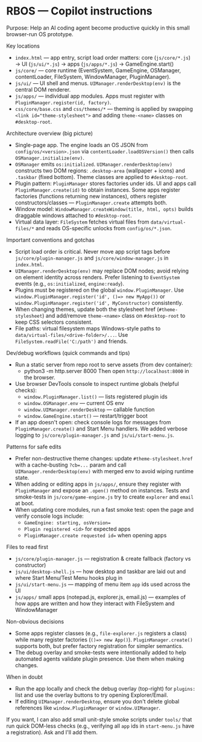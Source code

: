 <!--
Reality-Bending OS (RBOS) - repository guidance for automated coding agents

Keep this short, focused and actionable. Do not add general coding advice — focus on
the concrete patterns and files used in this repo so an AI agent can make safe edits.
-->

# RBOS — Copilot instructions

Purpose: Help an AI coding agent become productive quickly in this small browser-run OS prototype.

Key locations
- `index.html` — app entry, script load order matters: core (`js/core/*.js`) → UI (`js/ui/*.js`) → apps (`js/apps/*.js`) → GameEngine.start()
- `js/core/` — core runtime (EventSystem, GameEngine, OSManager, contentLoader, FileSystem, WindowManager, PluginManager).
- `js/ui/` — UI shell and menus. `UIManager.renderDesktop(env)` is the central DOM renderer.
- `js/apps/` — individual app modules. Apps must register with `PluginManager.register(id, factory)`.
- `css/core/base.css` and `css/themes/*` — theming is applied by swapping `<link id="theme-stylesheet">` and adding `theme-<name>` classes on `#desktop-root`.

Architecture overview (big picture)
- Single-page app. The engine loads an OS JSON from `config/os/<version>.json` via `contentLoader.loadOSVersion()` then calls `OSManager.initialize(env)`.
- `OSManager` emits `os:initialized`. `UIManager.renderDesktop(env)` constructs two DOM regions: `.desktop-area` (wallpaper + icons) and `.taskbar` (fixed bottom). Theme classes are applied to `#desktop-root`.
- Plugin pattern: `PluginManager` stores factories under ids. UI and apps call `PluginManager.create(id)` to obtain instances. Some apps register factories (functions returning new instances), others register constructors/classes — `PluginManager.create` attempts both.
- Window model: `WindowManager.createWindow(title, html, opts)` builds draggable windows attached to `#desktop-root`.
- Virtual data layer: `FileSystem` fetches virtual files from `data/virtual-files/*` and reads OS-specific unlocks from `config/os/*.json`.

Important conventions and gotchas
- Script load order is critical. Never move app script tags before `js/core/plugin-manager.js` and `js/core/window-manager.js` in `index.html`.
- `UIManager.renderDesktop(env)` may replace DOM nodes; avoid relying on element identity across renders. Prefer listening to `EventSystem` events (e.g., `os:initialized`, `engine:ready`).
- Plugins must be registered on the global `window.PluginManager`. Use `window.PluginManager.register('id', ()=> new MyApp())` or `window.PluginManager.register('id', MyConstructor)` consistently.
- When changing themes, update both the stylesheet href (`#theme-stylesheet`) and add/remove `theme-<name>` class on `#desktop-root` to keep CSS selectors consistent.
- File paths: virtual filesystem maps Windows-style paths to `data/virtual-files/<drive-folder>/...`. Use `FileSystem.readFile('C:/path')` and friends.

Dev/debug workflows (quick commands and tips)
- Run a static server from repo root to serve assets (from dev container):
  - python3 -m http.server 8000
  Then open `http://localhost:8000` in the browser.
- Use browser DevTools console to inspect runtime globals (helpful checks):
  - `window.PluginManager.list()` — lists registered plugin ids
  - `window.OSManager.env` — current OS env
  - `window.UIManager.renderDesktop` — callable function
  - `window.GameEngine.start()` — restart/trigger boot
- If an app doesn't open: check console logs for messages from `PluginManager.create()` and Start Menu handlers. We added verbose logging to `js/core/plugin-manager.js` and `js/ui/start-menu.js`.

Patterns for safe edits
- Prefer non-destructive theme changes: update `#theme-stylesheet.href` with a cache-busting `?cb=...` param and call `UIManager.renderDesktop(env)` with merged env to avoid wiping runtime state.
- When adding or editing apps in `js/apps/`, ensure they register with `PluginManager` and expose an `.open()` method on instances. Tests and smoke-tests in `js/core/game-engine.js` try to create `explorer` and `email` at boot.
- When updating core modules, run a fast smoke test: open the page and verify console logs include:
  - `GameEngine: starting, osVersion=`
  - `Plugin registered <id>` for expected apps
  - `PluginManager.create requested id=` when opening apps

Files to read first
- `js/core/plugin-manager.js` — registration & create fallback (factory vs constructor)
- `js/ui/desktop-shell.js` — how desktop and taskbar are laid out and where Start Menu/Test Menu hooks plug in
- `js/ui/start-menu.js` — mapping of menu item `app` ids used across the UI
- `js/apps/` small apps (notepad.js, explorer.js, email.js) — examples of how apps are written and how they interact with FileSystem and WindowManager

Non-obvious decisions
- Some apps register classes (e.g., `file-explorer.js` registers a class) while many register factories (`()=> new App()`). `PluginManager.create()` supports both, but prefer factory registration for simpler semantics.
- The debug overlay and smoke-tests were intentionally added to help automated agents validate plugin presence. Use them when making changes.

When in doubt
- Run the app locally and check the debug overlay (top-right) for `plugins:` list and use the overlay buttons to try opening Explorer/Email.
- If editing `UIManager.renderDesktop`, ensure you don't delete global references like `window.PluginManager` or `window.UIManager`.

If you want, I can also add small unit-style smoke scripts under `tools/` that run quick DOM-less checks (e.g., verifying all `app` ids in `start-menu.js` have a registration). Ask and I'll add them.
